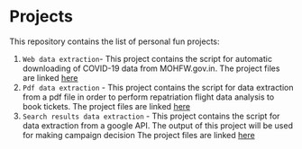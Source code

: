 # Projects
This repository contains the list of personal fun projects:
01. `Web data extraction`- This project contains the script for automatic downloading of COVID-19 data from MOHFW.gov.in. The project files are linked [here](https://github.com/etegaurav/Projects/tree/master/Data%20Extraction%20Projects/01.%20Web%20data%20extraction/Covid-19%20_Data_Extraction)
02. `Pdf data extraction` - This project contains the script for data extraction from a pdf file in order to perform repatriation flight data analysis to book tickets. The project files are linked [here](https://github.com/etegaurav/Projects/tree/master/Data%20Extraction%20Projects/02.%20Pdf%20data%20extraction)
03. `Search results data extraction` - This project contains the script for data extraction from a google API. The output of this project will be used for making campaign decision The project files are linked [here](https://github.com/etegaurav/Projects/tree/master/Data%20Extraction%20Projects/03.%20Data%20extraction%20using%20Google%20API)
